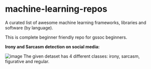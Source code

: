 # machine-learning-repos
A curated list of awesome machine learning frameworks, libraries and software (by language). 


This is complete beginner friendly repo for gssoc beginners. 

**Irony and Sarcasm detection on social media:**


![image](https://github.com/rishig2003/machine-learning-repos/assets/92781956/a07e906d-dda4-4c21-a449-da33e373527c)
The given detaset has 4 different classes: irony, sarcasm, figurative and regular.
